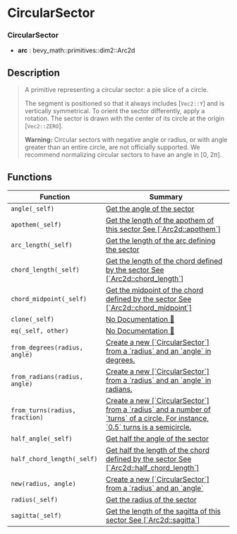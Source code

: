 # CircularSector

### CircularSector

- **arc** : bevy\_math::primitives::dim2::Arc2d

## Description

>  A primitive representing a circular sector: a pie slice of a circle.
> 
>  The segment is positioned so that it always includes [`Vec2::Y`] and is vertically symmetrical.
>  To orient the sector differently, apply a rotation.
>  The sector is drawn with the center of its circle at the origin [`Vec2::ZERO`].
> 
>  **Warning:** Circular sectors with negative angle or radius, or with angle greater than an entire circle, are not officially supported.
>  We recommend normalizing circular sectors to have an angle in [0, 2π].

## Functions

| Function | Summary |
| --- | --- |
| `angle(_self)` | [ Get the angle of the sector](./circularsector/angle.md) |
| `apothem(_self)` | [ Get the length of the apothem of this sector  See \[\`Arc2d::apothem\`\]](./circularsector/apothem.md) |
| `arc_length(_self)` | [ Get the length of the arc defining the sector](./circularsector/arc_length.md) |
| `chord_length(_self)` | [ Get the length of the chord defined by the sector  See \[\`Arc2d::chord\_length\`\]](./circularsector/chord_length.md) |
| `chord_midpoint(_self)` | [ Get the midpoint of the chord defined by the sector  See \[\`Arc2d::chord\_midpoint\`\]](./circularsector/chord_midpoint.md) |
| `clone(_self)` | [No Documentation 🚧](./circularsector/clone.md) |
| `eq(_self, other)` | [No Documentation 🚧](./circularsector/eq.md) |
| `from_degrees(radius, angle)` | [ Create a new \[\`CircularSector\`\] from a \`radius\` and an \`angle\` in degrees\.](./circularsector/from_degrees.md) |
| `from_radians(radius, angle)` | [ Create a new \[\`CircularSector\`\] from a \`radius\` and an \`angle\` in radians\.](./circularsector/from_radians.md) |
| `from_turns(radius, fraction)` | [ Create a new \[\`CircularSector\`\] from a \`radius\` and a number of \`turns\` of a circle\.  For instance, \`0\.5\` turns is a semicircle\.](./circularsector/from_turns.md) |
| `half_angle(_self)` | [ Get half the angle of the sector](./circularsector/half_angle.md) |
| `half_chord_length(_self)` | [ Get half the length of the chord defined by the sector  See \[\`Arc2d::half\_chord\_length\`\]](./circularsector/half_chord_length.md) |
| `new(radius, angle)` | [ Create a new \[\`CircularSector\`\] from a \`radius\` and an \`angle\`](./circularsector/new.md) |
| `radius(_self)` | [ Get the radius of the sector](./circularsector/radius.md) |
| `sagitta(_self)` | [ Get the length of the sagitta of this sector  See \[\`Arc2d::sagitta\`\]](./circularsector/sagitta.md) |